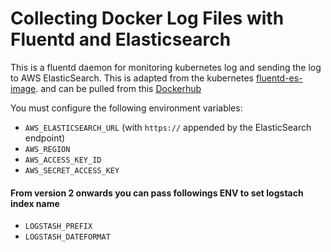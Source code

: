 # Collecting Docker Log Files with Fluentd and Elasticsearch

This is a fluentd daemon for monitoring kubernetes log and sending the
log to AWS ElasticSearch. This is adapted from the kubernetes
[fluentd-es-image](https://github.com/kubernetes/kubernetes/tree/master/cluster/addons/fluentd-elasticsearch/fluentd-es-image).
and can be pulled from this [Dockerhub](https://hub.docker.com/r/krish143434/fluentd-elasticsearch-aws)

You must configure the following environment variables:

* `AWS_ELASTICSEARCH_URL` (with `https://` appended by the ElasticSearch endpoint)
* `AWS_REGION`
* `AWS_ACCESS_KEY_ID`
* `AWS_SECRET_ACCESS_KEY`

#### From version 2 onwards you can pass followings ENV to set logstach index name

* `LOGSTASH_PREFIX`
* `LOGSTASH_DATEFORMAT`

